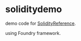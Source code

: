 # soliditydemo
demo code for [SolidityReference](https://github.com/yinhui1984/SolidityReference).

using Foundry framework.
